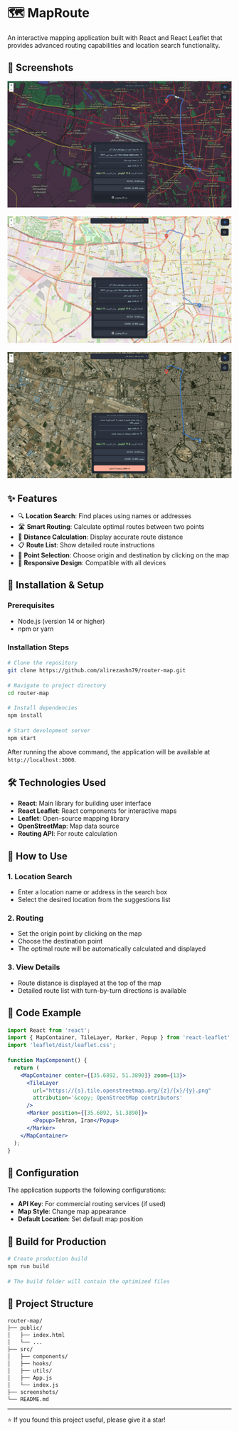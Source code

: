 # 🗺️ MapRoute

An interactive mapping application built with React and React Leaflet that provides advanced routing capabilities and location search functionality.

## 🎨 Screenshots

  <img src="./screenshots/dark.png" alt="Search Results"/>
  <br/>
  <br/>
  <img src="./screenshots/light.png" alt="Search Results"/>
  <br/>
  <br/>
  <img src="./screenshots/sat.png" alt="Search Results"/>

## ✨ Features

- 🔍 **Location Search**: Find places using names or addresses
- 🛣️ **Smart Routing**: Calculate optimal routes between two points
- 📏 **Distance Calculation**: Display accurate route distance
- 📋 **Route List**: Show detailed route instructions
- 🎯 **Point Selection**: Choose origin and destination by clicking on the map
- 📱 **Responsive Design**: Compatible with all devices

## 🚀 Installation & Setup

### Prerequisites

- Node.js (version 14 or higher)
- npm or yarn

### Installation Steps

```bash
# Clone the repository
git clone https://github.com/alirezashn79/router-map.git

# Navigate to project directory
cd router-map

# Install dependencies
npm install

# Start development server
npm start
```

After running the above command, the application will be available at `http://localhost:3000`.

## 🛠️ Technologies Used

- **React**: Main library for building user interface
- **React Leaflet**: React components for interactive maps
- **Leaflet**: Open-source mapping library
- **OpenStreetMap**: Map data source
- **Routing API**: For route calculation

## 📖 How to Use

### 1. Location Search
- Enter a location name or address in the search box
- Select the desired location from the suggestions list

### 2. Routing
- Set the origin point by clicking on the map
- Choose the destination point
- The optimal route will be automatically calculated and displayed

### 3. View Details
- Route distance is displayed at the top of the map
- Detailed route list with turn-by-turn directions is available



## 📝 Code Example

```jsx
import React from 'react';
import { MapContainer, TileLayer, Marker, Popup } from 'react-leaflet';
import 'leaflet/dist/leaflet.css';

function MapComponent() {
  return (
    <MapContainer center={[35.6892, 51.3890]} zoom={13}>
      <TileLayer
        url="https://{s}.tile.openstreetmap.org/{z}/{x}/{y}.png"
        attribution='&copy; OpenStreetMap contributors'
      />
      <Marker position={[35.6892, 51.3890]}>
        <Popup>Tehran, Iran</Popup>
      </Marker>
    </MapContainer>
  );
}
```

## 🔧 Configuration

The application supports the following configurations:

- **API Key**: For commercial routing services (if used)
- **Map Style**: Change map appearance
- **Default Location**: Set default map position

## 🚀 Build for Production

```bash
# Create production build
npm run build

# The build folder will contain the optimized files
```

## 📁 Project Structure

```
router-map/
├── public/
│   ├── index.html
│   └── ...
├── src/
│   ├── components/
│   ├── hooks/
│   ├── utils/
│   ├── App.js
│   └── index.js
├── screenshots/
└── README.md
```

---

⭐ If you found this project useful, please give it a star!
